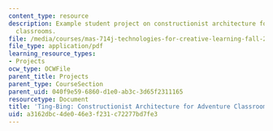 ```yaml
---
content_type: resource
description: Example student project on constructionist architecture for adventure
  classrooms.
file: /media/courses/mas-714j-technologies-for-creative-learning-fall-2009/a3162dbc4de046e3f231c72277bd7fe3_MITMAS_714JF09_proj2_brief.pdf
file_type: application/pdf
learning_resource_types:
- Projects
ocw_type: OCWFile
parent_title: Projects
parent_type: CourseSection
parent_uid: 040f9e59-6860-d1e0-ab3c-3d65f2311165
resourcetype: Document
title: 'Ting-Bing: Constructionist Architecture for Adventure Classrooms'
uid: a3162dbc-4de0-46e3-f231-c72277bd7fe3
---
```

